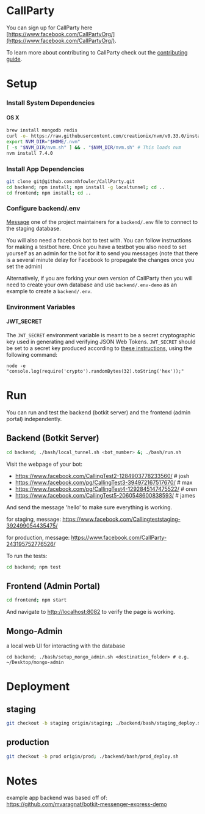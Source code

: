 # CallParty

You can sign up for CallParty here [https://www.facebook.com/CallPartyOrg/](https://www.facebook.com/CallPartyOrg/).

To learn more about contributing to CallParty check out the [contributing guide](https://github.com/mhfowler/CallParty/blob/contributing.md/CONTRIBUTING.md).

# Setup

### Install System Dependencies

#### OS X
```bash
brew install mongodb redis
curl -o- https://raw.githubusercontent.com/creationix/nvm/v0.33.0/install.sh | bash # install nvm
export NVM_DIR="$HOME/.nvm"
[ -s "$NVM_DIR/nvm.sh" ] && . "$NVM_DIR/nvm.sh" # This loads nvm
nvm install 7.4.0
```

### Install App Dependencies
```bash
git clone git@github.com:mhfowler/CallParty.git
cd backend; npm install; npm install -g localtunnel; cd ..
cd frontend; npm install; cd ..
```
### Configure backend/.env

[Message](mailto:hi@callparty.org) one of the project maintainers for
a `backend/.env` file to connect to the staging database.

You will also need a facebook bot to test with.
You can follow instructions for making a testbot here. Once you have a testbot you
also need to set yourself as an admin for the bot for it to send you messages
(note that there is a several minute delay for Facebook to propagate the changes once you set the admin)

Alternatively, if you are forking your own version
of CallParty then you will need to create your own database and use `backend/.env-demo` as an example
to create a `backend/.env`.

### Environment Variables

#### JWT_SECRET

The `JWT_SECRET` environment variable is meant to be a secret cryptographic key used in generating and verifying JSON Web Tokens. `JWT_SECRET` should be set to a secret key produced according to [these instructions](https://github.com/dwyl/learn-json-web-tokens#how-to-generate-secret-key), using the following command:

```
node -e "console.log(require('crypto').randomBytes(32).toString('hex'));"
```


# Run

You can run and test the backend (botkit server) and the frontend (admin portal) independently.

## Backend (Botkit Server)

```bash
cd backend; ./bash/local_tunnel.sh <bot_number> &; ./bash/run.sh
```

Visit the webpage of your bot:
- https://www.facebook.com/CallingTest2-1284903778233560/ # josh
- https://www.facebook.com/pg/CallingTest3-394972167517670/ # max
- https://www.facebook.com/pg/CallingTest4-1292845147475522/ # oren
- https://www.facebook.com/CallingTest5-2060548600838593/ # james

And send the message 'hello' to make sure everything is working.

for staging, message:
https://www.facebook.com/Callingteststaging-392499054435475/

for production, message:
https://www.facebook.com/CallParty-243195752776526/

To run the tests:
```bash
cd backend; npm test
```

## Frontend (Admin Portal)

```bash
cd frontend; npm start
```

And navigate to [http://localhost:8082](http://localhost:8082) to verify the page is working.


## Mongo-Admin

a local web UI for interacting with the database

`cd backend; ./bash/setup_mongo_admin.sh <destination_folder> # e.g. ~/Desktop/mongo-admin`


# Deployment

## staging
```bash
git checkout -b staging origin/staging; ./backend/bash/staging_deploy.sh
```

## production
```bash
git checkout -b prod origin/prod; ./backend/bash/prod_deploy.sh
```


# Notes

example app backend was based off of:
https://github.com/mvaragnat/botkit-messenger-express-demo
